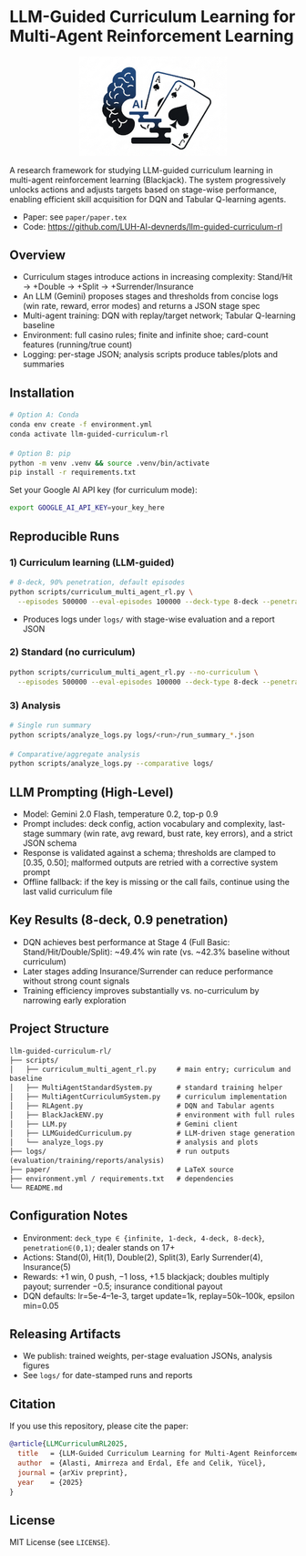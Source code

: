 # LLM-Guided Curriculum Learning for Multi-Agent Reinforcement Learning

<div align="center">
  <img src="logo.png" alt="AI and Blackjack" width="260"/>
</div>

A research framework for studying LLM-guided curriculum learning in multi-agent reinforcement learning (Blackjack). The system progressively unlocks actions and adjusts targets based on stage-wise performance, enabling efficient skill acquisition for DQN and Tabular Q-learning agents.

- Paper: see `paper/paper.tex`
- Code: https://github.com/LUH-AI-devnerds/llm-guided-curriculum-rl

## Overview

- Curriculum stages introduce actions in increasing complexity: Stand/Hit → +Double → +Split → +Surrender/Insurance
- An LLM (Gemini) proposes stages and thresholds from concise logs (win rate, reward, error modes) and returns a JSON stage spec
- Multi-agent training: DQN with replay/target network; Tabular Q-learning baseline
- Environment: full casino rules; finite and infinite shoe; card-count features (running/true count)
- Logging: per-stage JSON; analysis scripts produce tables/plots and summaries

## Installation

```bash
# Option A: Conda
conda env create -f environment.yml
conda activate llm-guided-curriculum-rl

# Option B: pip
python -m venv .venv && source .venv/bin/activate
pip install -r requirements.txt
```

Set your Google AI API key (for curriculum mode):
```bash
export GOOGLE_AI_API_KEY=your_key_here
```

## Reproducible Runs

### 1) Curriculum learning (LLM-guided)
```bash
# 8-deck, 90% penetration, default episodes
python scripts/curriculum_multi_agent_rl.py \
  --episodes 500000 --eval-episodes 100000 --deck-type 8-deck --penetration 0.9
```
- Produces logs under `logs/` with stage-wise evaluation and a report JSON

### 2) Standard (no curriculum)
```bash
python scripts/curriculum_multi_agent_rl.py --no-curriculum \
  --episodes 500000 --eval-episodes 100000 --deck-type 8-deck --penetration 0.9
```

### 3) Analysis
```bash
# Single run summary
python scripts/analyze_logs.py logs/<run>/run_summary_*.json

# Comparative/aggregate analysis
python scripts/analyze_logs.py --comparative logs/
```

## LLM Prompting (High-Level)

- Model: Gemini 2.0 Flash, temperature 0.2, top-p 0.9
- Prompt includes: deck config, action vocabulary and complexity, last-stage summary (win rate, avg reward, bust rate, key errors), and a strict JSON schema
- Response is validated against a schema; thresholds are clamped to [0.35, 0.50]; malformed outputs are retried with a corrective system prompt
- Offline fallback: if the key is missing or the call fails, continue using the last valid curriculum file

## Key Results (8-deck, 0.9 penetration)

- DQN achieves best performance at Stage 4 (Full Basic: Stand/Hit/Double/Split): ~49.4% win rate (vs. ~42.3% baseline without curriculum)
- Later stages adding Insurance/Surrender can reduce performance without strong count signals
- Training efficiency improves substantially vs. no-curriculum by narrowing early exploration

## Project Structure

```
llm-guided-curriculum-rl/
├── scripts/
│   ├── curriculum_multi_agent_rl.py     # main entry; curriculum and baseline
│   ├── MultiAgentStandardSystem.py      # standard training helper
│   ├── MultiAgentCurriculumSystem.py    # curriculum implementation
│   ├── RLAgent.py                       # DQN and Tabular agents
│   ├── BlackJackENV.py                  # environment with full rules
│   ├── LLM.py                           # Gemini client
│   ├── LLMGuidedCurriculum.py           # LLM-driven stage generation
│   └── analyze_logs.py                  # analysis and plots
├── logs/                                # run outputs (evaluation/training/reports/analysis)
├── paper/                               # LaTeX source
├── environment.yml / requirements.txt   # dependencies
└── README.md
```

## Configuration Notes

- Environment: `deck_type ∈ {infinite, 1-deck, 4-deck, 8-deck}`, `penetration∈(0,1)`; dealer stands on 17+
- Actions: Stand(0), Hit(1), Double(2), Split(3), Early Surrender(4), Insurance(5)
- Rewards: +1 win, 0 push, −1 loss, +1.5 blackjack; doubles multiply payout; surrender −0.5; insurance conditional payout
- DQN defaults: lr=5e-4–1e-3, target update=1k, replay=50k–100k, epsilon min=0.05

## Releasing Artifacts

- We publish: trained weights, per-stage evaluation JSONs, analysis figures
- See `logs/` for date-stamped runs and reports

## Citation

If you use this repository, please cite the paper:

```bibtex
@article{LLMCurriculumRL2025,
  title   = {LLM-Guided Curriculum Learning for Multi-Agent Reinforcement Learning},
  author  = {Alasti, Amirreza and Erdal, Efe and Celik, Yücel},
  journal = {arXiv preprint},
  year    = {2025}
}
```

## License

MIT License (see `LICENSE`).